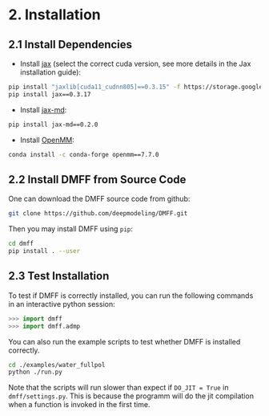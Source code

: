 # 2. Installation
## 2.1 Install Dependencies
+ Install [jax](https://github.com/google/jax) (select the correct cuda version, see more details in the Jax installation guide):
```bash
pip install "jaxlib[cuda11_cudnn805]==0.3.15" -f https://storage.googleapis.com/jax-releases/jax_cuda_releases.html
pip install jax==0.3.17
```
+ Install [jax-md](https://github.com/google/jax-md):
```bash
pip install jax-md==0.2.0
```
+ Install [OpenMM](https://openmm.org/):
```bash
conda install -c conda-forge openmm==7.7.0
```
## 2.2 Install DMFF from Source Code
One can download the DMFF source code from github:
```bash
git clone https://github.com/deepmodeling/DMFF.git
```
Then you may install DMFF using `pip`:
```bash
cd dmff
pip install . --user
```

## 2.3 Test Installation
To test if DMFF is correctly installed, you can run the following commands in an interactive python session:
```python
>>> import dmff
>>> import dmff.admp
```

You can also run the example scripts to test whether DMFF is installed correctly.
```bash
cd ./examples/water_fullpol
python ./run.py

```
Note that the scripts will run slower than expect if `DO_JIT = True` in `dmff/settings.py`. This is because the programm will do the jit compilation when a function is invoked in the first time.
